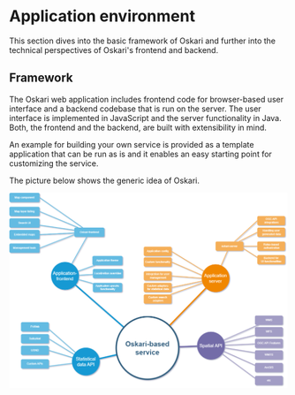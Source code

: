 # Application environment

This section dives into the basic framework of Oskari and further into the technical perspectives of Oskari's frontend and backend.

## Framework

The Oskari web application includes frontend code for browser-based user interface and a backend codebase that is run on the server. The user interface is implemented in JavaScript and the server functionality in Java. Both, the frontend and the backend, are built with extensibility in mind.

An example for building your own service is provided as a template application that can be run as is and it enables an easy starting point for customizing the service.

The picture below shows the generic idea of Oskari.

![application-environment-1.png](../resources/images/oskari-generic.drawio.png)

